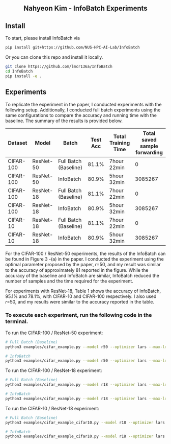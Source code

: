 <h2 align="center">Nahyeon Kim - InfoBatch Experiments</h2>

## Install

To start, please install InfoBatch via
```bash
pip install git+https://github.com/NUS-HPC-AI-Lab/InfoBatch
```

Or you can clone this repo and install it locally.
```bash
git clone https://github.com/lmcr136a/InfoBatch
cd InfoBatch
pip install -e .
```

## Experiments

To replicate the experiment in the paper, I conducted experiments with the following setup. Additionally, I conducted full batch experiments using the same configurations to compare the accuracy and running time with the baseline. The summary of the results is provided below.

| Dataset   | Model     | Batch                   | Test Acc | Total Training Time  | Total saved sample forwarding  |
|-----------|-----------|-------------------------|----------|----------------------|--------------------------------|
| CIFAR-100 | ResNet-50 | Full Batch (Baseline)   |  81.1%   |  7hour 22min         |      0                         |
| CIFAR-100 | ResNet-50 | InfoBatch               |  80.9%   |  5hour 32min         |      3085267                   |
| CIFAR-100 | ResNet-18 | Full Batch (Baseline)   |  81.1%   |  7hour 22min         |      0                         |
| CIFAR-100 | ResNet-18 | InfoBatch               |  80.9%   |  5hour 32min         |      3085267                   |
| CIFAR-10  | ResNet-18 | Full Batch (Baseline)   |  81.1%   |  7hour 22min         |      0                         |
| CIFAR-10  | ResNet-18 | InfoBatch               |  80.9%   |  5hour 32min         |      3085267                   |

For the CIFAR-100 / ResNet-50 experiments, the results of the InfoBatch can be found in Figure 3 -(a) in the paper. I conducted the experiment using the optimal parameter proposed by the paper, 𝑟=50, and my result was similar to the accuracy of approximately 81 reported in the figure. While the accuracy of the baseline and InfoBatch are similar, InfoBatch reduced the number of samples and the time required for the experiment.

For experiments with ResNet-18, Table 1 shows the accuracy of InfoBatch, 95.1% and 78.1%, with CIFAR-10 and CIFAR-100 respectively. I also used 𝑟=50, and my results were similar to the accuracy reported in the table. 

### To execute each experiment, run the following code in the terminal.

To run the CIFAR-100 / ResNet-50 experiment:
```bash
# Full Batch (Baseline)
python3 examples/cifar_example.py --model r50 --optimizer lars --max-lr 5.2 --delta 0.0

# InfoBatch
python3 examples/cifar_example.py --model r50 --optimizer lars --max-lr 5.2 --delta 0.875 --ratio 0.5 --use_info_batch
```

To run the CIFAR-100 / ResNet-18 experiment:
```bash
# Full Batch (Baseline)
python3 examples/cifar_example.py --model r18 --optimizer lars --max-lr 5.2 --delta 0.0

# InfoBatch
python3 examples/cifar_example.py --model r18 --optimizer lars --max-lr 5.2 --delta 0.875 --ratio 0.5 --use_info_batch
```

To run the CIFAR-10 / ResNet-18 experiment:
```bash
# Full Batch (Baseline)
python3 examples/cifar_example_cifar10.py --model r18 --optimizer lars --max-lr 5.2 --delta 0.0

# InfoBatch
python3 examples/cifar_example_cifar10.py --model r18 --optimizer lars --max-lr 5.2 --delta 0.875 --ratio 0.5 --use_info_batch
```
